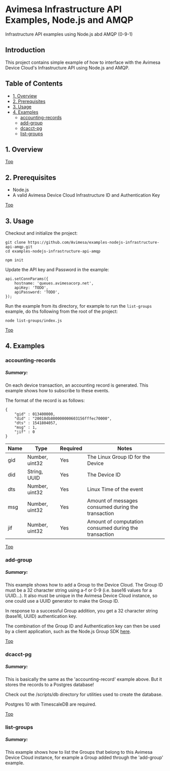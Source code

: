 # Avimesa Infrastructure API Examples, Node.js and AMQP
Infrastructure API examples using Node.js abd AMQP (0-9-1)

## Introduction

This project contains simple example of how to interface with the Avimesa Device Cloud's Infrastructure API using Node.js and AMQP.


<a id="toc"></a>
## Table of Contents
- [1. Overview](#1.-overview)
- [2. Prerequisites](#2.-prerequisites)
- [3. Usage](#3.-usage)
- [4. Examples](#4.-examples)
    - [accounting-records](#4.1-examples)
    - [add-group](#4.2-examples)
    - [dcacct-pg](#4.3-examples)
    - [list-groups](#4.4-examples)

<a id="1.-overview"></a>
## 1. Overview

[Top](#toc)<br>
<a id="2.-prerequisites"></a>
## 2. Prerequisites

- Node.js
- A valid Avimesa Device Cloud Infrastructure ID and Authentication Key


[Top](#toc)<br>
<a id="3.-usage"></a>
## 3. Usage

Checkout and initialize the project:

```
git clone https://github.com/Avimesa/examples-nodejs-infrastructure-api-amqp.git
cd examples-nodejs-infrastructure-api-amqp

npm init
```

Update the API key and Password in the example:

```
api.setConnParams({
    hostname: 'queues.avimesacorp.net',
    apiKey: 'TODO',
    apiPassword: 'TODO',
});
```

Run the example from its directory, for example to run the `list-groups` example, do ths following from the root of the project:

```
node list-groups/index.js
```

[Top](#toc)<br>
<a id="4.-examples"></a>
## 4. Examples


<a id="#4.1-examples"></a>
### accounting-records

##### Summary:

On each device transaction, an accounting record is generated.  This example shows how to subscribe to these events.

The format of the record is as follows:

```
{
    "gid" : 013400000, 
    "did" : "20010db800000000603156fffec70000",
    "dts" : 1541804057,
    "msg" : 1,
    "jif" : 0
}
```


| Name     | Type           | Required | Notes |
| ---      | ---            | --- | --- |
| gid      | Number, uint32 | Yes | The Linux Group ID for the Device |
| did      | String, UUID   | Yes | The Device ID |
| dts      | Number, uint32 | Yes | Linux Time of the event |
| msg      | Number, uint32 | Yes | Amount of messages consumed during the transaction |
| jif      | Number, uint32 | Yes | Amount of computation consumed during the transaction |






[Top](#toc)<br>
<a id="#4.2-examples"></a>
### add-group

##### Summary:

This example shows how to add a Group to the Device Cloud.  The Group ID must be a 32 character string using a-f or 0-9 (i.e. base16 values for a UUID...).  It also must be unique in the Avimesa Device Cloud instance, so one could use a UUID generator to make the Group ID.

In response to a successful Group addition, you get a 32 character string (base16, UUID) authentication key.  

The combination of the Group ID and Authentication key can then be used by a client application, such as the Node.js Group SDK [here](https://www.npmjs.com/package/@avimesa/group-api-amqp). 




[Top](#toc)<br>
<a id="#4.3-examples"></a>
### dcacct-pg

##### Summary:

This is basically the same as the 'accounting-record' example above.  But it stores the records to a Postgres database!

Check out the /scripts/db directory for utilities used to create the database.

Postgres 10 with TimescaleDB are required.

 

[Top](#toc)<br>
<a id="#4.4-examples"></a>
### list-groups

##### Summary:

This example shows how to list the Groups that belong to this Avimesa Device Cloud instance, for example a Group added through the 'add-group' example.
